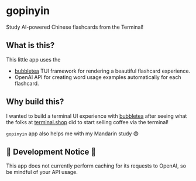 # gopinyin
Study AI-powered Chinese flashcards from the Terminal!

## What is this?
This little app uses the
- [bubbletea](https://github.com/charmbracelet/bubbletea) TUI framework for rendering a beautiful flashcard experience.
- OpenAI API for creating word usage examples automatically for each flashcard.

## Why build this?
I wanted to build a terminal UI experience with [bubbletea](https://github.com/charmbracelet/bubbletea) after seeing what the folks at [terminal.shop](https://www.terminal.shop/) did to start selling coffee via the terminal!

`gopinyin` app also helps me with my Mandarin study 😄

## 🚧 Development Notice 🚧
This app does not currently perform caching for its requests to OpenAI, so be mindful of your API usage.
